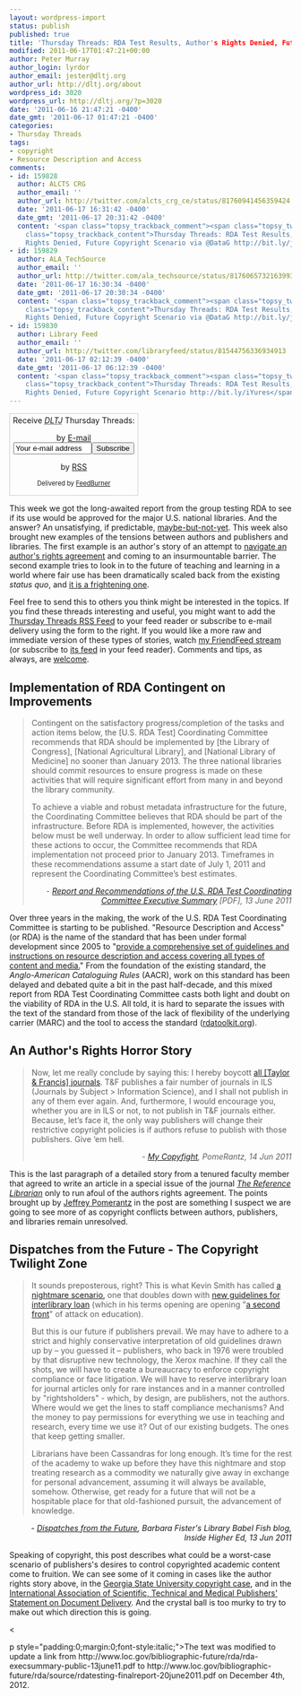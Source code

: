 ```yaml
---
layout: wordpress-import
status: publish
published: true
title: 'Thursday Threads: RDA Test Results, Author's Rights Denied, Future Copyright Scenario'
modified: 2011-06-17T01:47:21+00:00
author: Peter Murray
author_login: lyrdor
author_email: jester@dltj.org
author_url: http://dltj.org/about
wordpress_id: 3020
wordpress_url: http://dltj.org/?p=3020
date: '2011-06-16 21:47:21 -0400'
date_gmt: '2011-06-17 01:47:21 -0400'
categories:
- Thursday Threads
tags:
- copyright
- Resource Description and Access
comments:
- id: 159828
  author: ALCTS CRG
  author_email: ''
  author_url: http://twitter.com/alcts_crg_ce/status/81760941456359424
  date: '2011-06-17 16:31:42 -0400'
  date_gmt: '2011-06-17 20:31:42 -0400'
  content: '<span class="topsy_trackback_comment"><span class="topsy_twitter_username"><span
    class="topsy_trackback_content">Thursday Threads: RDA Test Results, Author&rsquo;s
    Rights Denied, Future Copyright Scenario via @DataG http://bit.ly/jUn6Of</span></span>'
- id: 159829
  author: ALA_TechSource
  author_email: ''
  author_url: http://twitter.com/ala_techsource/status/81760657321639936
  date: '2011-06-17 16:30:34 -0400'
  date_gmt: '2011-06-17 20:30:34 -0400'
  content: '<span class="topsy_trackback_comment"><span class="topsy_twitter_username"><span
    class="topsy_trackback_content">Thursday Threads: RDA Test Results, Author&rsquo;s
    Rights Denied, Future Copyright Scenario via @DataG http://bit.ly/jUn6Of</span></span>'
- id: 159830
  author: Library Feed
  author_email: ''
  author_url: http://twitter.com/libraryfeed/status/81544756336934913
  date: '2011-06-17 02:12:39 -0400'
  date_gmt: '2011-06-17 06:12:39 -0400'
  content: '<span class="topsy_trackback_comment"><span class="topsy_twitter_username"><span
    class="topsy_trackback_content">Thursday Threads: RDA Test Results, Author&rsquo;s
    Rights Denied, Future Copyright Scenario http://bit.ly/iYures</span></span>'
---
```

<div id="feedburner-thursday-threads-email-2011w24" class="wp-caption alignright noprint noFrontPage" style="width: 230px;">
<form style="border: 1px solid rgb(204, 204, 204); padding: 3px; margin: 0pt; text-align: center;" action="http://feedburner.google.com/fb/a/mailverify" method="post" target="popupwindow" onsubmit="window.open('http://feedburner.google.com/fb/a/mailverify?uri=thursday-threads', 'popupwindow', 'scrollbars=yes,width=550,height=520');return true">Receive <i><acronym title="Disruptive Library Technology Jester">DLTJ</acronym></i> Thursday Threads:</p>
<p>by&nbsp;<a href="http://feedburner.google.com/fb/a/mailverify?uri=thursday-threads&amp;loc=en_US" title="D.L.T.J. Thursday Threads Email Subscription">E-mail</a><br /><input style="width: 140px;" name="email" value="Your e-mail address" onfocus="if (this.defaultValue==this.value) this.value = ''" type="text"/><input value="thursday-threads" name="uri" type="hidden"/><input name="loc" value="en_US" type="hidden"/><input value="Subscribe" type="submit"/></p>
<p>by&nbsp;<a href="http://feeds.dltj.org/thursday-threads/" title="D.L.T.J. Thursday Threads RSS Feed">RSS</a>
<p style="font-size: 80%;">Delivered by <a href="http://feedburner.google.com" target="_blank" title="Google Feedburner Service">FeedBurner</a></p>
</form>
</div>
<p>This week we got the long-awaited report from the group testing RDA to see if its use would be approved for the major U.S. national libraries.  And the answer?  An unsatisfying, if predictable, <a href="#p3020-rda">maybe-but-not-yet</a>.  This week also brought new examples of the tensions between authors and publishers and libraries.  The first example is an author's story of an attempt to <a href="#p3020-tf">navigate an author's rights agreement</a> and coming to an insurmountable barrier.  The second example tries to look in to the future of teaching and learning in a world where fair use has been dramatically scaled back from the existing <i>status quo</i>, and <a href="#p3020-copyright">it is a frightening one</a>.</p>
<p>Feel free to send this to others you think might be interested in the topics.  If you find these threads interesting and useful, you might want to add the <a href="http://feeds.dltj.org/thursday-threads/" title="RSS Feed for DLTJ Thursday Threads">Thursday Threads RSS Feed</a> to your feed reader or subscribe to e-mail delivery using the form to the right.  If you would like a more raw and immediate version of these types of stories, watch <a href="http://friendfeed.com/dltj" title="Peter Murray - FriendFeed">my FriendFeed stream</a> (or subscribe to <a href="http://friendfeed.com/dltj?format=atom" title="Atom feed for Peter Murray's FriendFeed account">its feed</a> in your feed reader).  Comments and tips, as always, are <a href="/contact">welcome</a>.</p>
<h2 id="p3020-rda">Implementation of RDA Contingent on Improvements</h2>
<blockquote><p>Contingent on the satisfactory progress/completion of the tasks and action items below, the [U.S. RDA Test] Coordinating Committee recommends that RDA should be implemented by [the Library of Congress], [National Agricultural Library], and [National Library of Medicine] no sooner than January 2013. The three national libraries should commit resources to ensure progress is made on these activities that will require significant effort from many in and beyond the library community.</p>
<p>To achieve a viable and robust metadata infrastructure for the future, the Coordinating Committee believes that RDA should be part of the infrastructure. Before RDA is implemented, however, the activities below must be well underway. In order to allow sufficient lead time for these actions to occur, the Committee recommends that RDA implementation not proceed prior to January 2013. Timeframes in these recommendations assume a start date of July 1, 2011 and represent the Coordinating Committee&rsquo;s best estimates.
<div style="text-align: right; width: 100%;"><cite>- <a href="http://www.loc.gov/bibliographic-future/rda/source/rdatesting-finalreport-20june2011.pdf" title="Report and Recommendations of the U.S. RDA Test Coordinating Committee Executive Summary, 13 June 2011">Report and Recommendations of the U.S. RDA Test Coordinating Committee Executive Summary</a> [PDF], 13 June 2011</cite></div>
</blockquote>
<p>Over three years in the making, the work of the U.S. RDA Test Coordinating Committee is starting to be published.  "Resource Description and Access" (or RDA) is the name of the standard that has been under formal development since 2005 to "<a href="http://www.rda-jsc.org/rdaprospectus.html" title="http://www.rda-jsc.org/rdaprospectus.html">provide a comprehensive set of guidelines and instructions on resource description and access covering all types of content and media.</a>"  From the foundation of the existing standard, the <i>Anglo-American Cataloguing Rules</i> (AACR), work on this standard has been delayed and debated quite a bit in the past half-decade, and this mixed report from RDA Test Coordinating Committee casts both light and doubt on the viability of RDA in the U.S.  All told, it is hard to separate the issues with the text of the standard from those of the lack of flexibility of the underlying carrier (MARC) and the tool to access the standard (<a href="http://rdatoolkit.org/" title="301 Moved Permanently">rdatoolkit.org</a>).</p>
<h2 id="p3020-tf">An Author's Rights Horror Story</h2>
<blockquote><p>Now, let me really conclude by saying this: I hereby boycott <a href="http://www.tandf.co.uk/journals/alphalist.asp" title="http://www.tandf.co.uk/journals/alphalist.asp">all [Taylor &amp; Francis] journals</a>. T&amp;F publishes a fair number of journals in ILS (Journals by Subject > Information Science), and I shall not publish in any of them ever again. And, furthermore, I would encourage you, whether you are in ILS or not, to not publish in T&amp;F journals either. Because, let&rsquo;s face it, the only way publishers will change their restrictive copyright policies is if authors refuse to publish with those publishers. Give &lsquo;em hell.
<div style="text-align: right; width: 100%;"><cite>- <a href="http://jeffrey.pomerantz.name/2011/06/my-copyfight/" title="My Copyfight | PomeRantz">My Copyfight</a>, PomeRantz, 14 Jun 2011</cite></div>
</blockquote>
<p>This is the last paragraph of a detailed story from a tenured faculty member that agreed to write an article in a special issue of the journal <a href="http://www.informaworld.com/smpp/title%7Econtent=t792306953" title="http://www.informaworld.com/smpp/title%7Econtent=t792306953"><em>The Reference Librarian</em></a> only to run afoul of the authors rights agreement.  The points brought up by <a href="http://jeffrey.pomerantz.name/author/admin/" title="Jeffrey Pomerantz | PomeRantz">Jeffrey Pomerantz</a> in the post are something I suspect we are going to see more of as copyright conflicts between authors, publishers, and libraries remain unresolved.</p>
<h2 id="p3020-copyright">Dispatches from the Future - The Copyright Twilight Zone</h2>
<blockquote><p>It sounds preposterous, right? This is what Kevin Smith has called <a href="http://blogs.library.duke.edu/scholcomm/2011/05/13/a-nightmare-scenario-for-higher-education/" title="A nightmare scenario for higher education">a nightmare scenario,</a> one that doubles down with <a href="http://www.stm-assoc.org/industry-news/stm-statement-on-document-delivery/" title="STM Statement on Document Delivery | STM">new guidelines for interlibrary loan</a> (which in his terms opening are opening "<a href="http://blogs.library.duke.edu/scholcomm/2011/06/09/a-second-front/" title="A second front">a second front</a>" of attack on education). </p>
<p>But this is our future if publishers prevail. We may have to adhere to a strict and highly conservative interpretation of old guidelines drawn up by &ndash; you guessed it &ndash; publishers, who back in 1976 were troubled by that disruptive new technology, the Xerox machine. If they call the shots, we will have to create a bureaucracy to enforce copyright compliance or face litigation. We will have to reserve interlibrary loan for journal articles only for rare instances and in a manner controlled by "rightsholders" - which, by design, are publishers, not the authors. Where would we get the lines to staff compliance mechanisms? And the money to pay permissions for everything we use in teaching and research, every time we use it? Out of our existing budgets. The ones that keep getting smaller.</p>
<p>Librarians have been Cassandras for long enough. It&rsquo;s time for the rest of the academy to wake up before they have this nightmare and stop treating research as a commodity we naturally give away in exchange for personal advancement, assuming it will always be available, somehow. Otherwise, get ready for a future that will not be a hospitable place for that old-fashioned pursuit, the advancement of knowledge.</p></blockquote>
<div style="text-align: right; width: 100%;"><cite>- <a href="http://www.insidehighered.com/blogs/library_babel_fish/dispatches_from_the_future" title="Blog U.: Dispatches from the Future - Library Babel Fish - Inside Higher Ed">Dispatches from the Future</a>, Barbara Fister's Library Babel Fish blog, Inside Higher Ed, 13 Jun 2011</cite></div>
<p>Speaking of copyright, this post describes what could be a worst-case scenario of publishers's desires to control copyrighted academic content come to fruition.  We can see some of it coming in cases like the author rights story above, in the <a href="http://dockets.justia.com/docket/georgia/gandce/1:2008cv01425/150651/" title="Cambridge University Press et al v. Patton et al | Justia Dockets & Filings">Georgia State University copyright case</a>, and in the <a href="http://www.stm-assoc.org/industry-news/stm-statement-on-document-delivery/" title="STM Statement on Document Delivery | STM">International Association of Scientific, Technical and Medical Publishers' Statement on Document Delivery</a>.  And the crystal ball is too murky to try to make out which direction this is going.</p>
<p><</p>
<p>p style="padding:0;margin:0;font-style:italic;">The text was modified to update a link from http://www.loc.gov/bibliographic-future/rda/rda-execsummary-public-13june11.pdf to http://www.loc.gov/bibliographic-future/rda/source/rdatesting-finalreport-20june2011.pdf on December 4th, 2012.</p>
